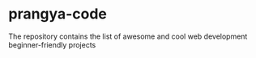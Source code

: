 # prangya-code
The repository contains the list of awesome and cool web development beginner-friendly projects
